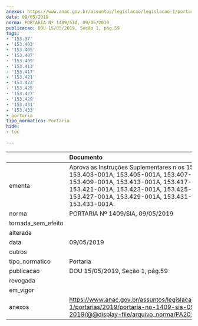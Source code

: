 ```yaml
---
anexos: https://www.anac.gov.br/assuntos/legislacao/legislacao-1/portarias/2019/portaria-no-1409-sia-09-05-2019/@@display-file/arquivo_norma/PA2019-1409.pdf
data: 09/05/2019
norma: PORTARIA Nº 1409/SIA, 09/05/2019
publicacao: DOU 15/05/2019, Seção 1, pág.59
tags:
- '153.37'
- '153.403'
- '153.405'
- '153.407'
- '153.409'
- '153.413'
- '153.417'
- '153.421'
- '153.423'
- '153.425'
- '153.427'
- '153.429'
- '153.431'
- '153.433'
- portaria
tipo_normatico: Portaria
hide: 
- toc 
 
---
```


|                    | Documento                                                                                                                                                                                                                                   |
|:-------------------|:--------------------------------------------------------------------------------------------------------------------------------------------------------------------------------------------------------------------------------------------|
| ementa             | Aprova as Instruções Suplementares n os 153.37-001A, 153.403-001A, 153.405-001A, 153.407-001A; 153.409-001A, 153.413-001A, 153.417-001A, 153.421-001A, 153.423-001A, 153.425-001A, 153.427-001A, 153.429-001A, 153.431-001A e 153.433-001A. |
| norma              | PORTARIA Nº 1409/SIA, 09/05/2019                                                                                                                                                                                                            |
| tornada_sem_efeito |                                                                                                                                                                                                                                             |
| alterada           |                                                                                                                                                                                                                                             |
| data               | 09/05/2019                                                                                                                                                                                                                                  |
| outros             |                                                                                                                                                                                                                                             |
| tipo_normatico     | Portaria                                                                                                                                                                                                                                    |
| publicacao         | DOU 15/05/2019, Seção 1, pág.59                                                                                                                                                                                                             |
| revogada           |                                                                                                                                                                                                                                             |
| em_vigor           |                                                                                                                                                                                                                                             |
| anexos             | https://www.anac.gov.br/assuntos/legislacao/legislacao-1/portarias/2019/portaria-no-1409-sia-09-05-2019/@@display-file/arquivo_norma/PA2019-1409.pdf                                                                                        |